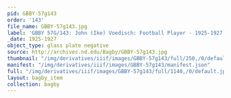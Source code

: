```yaml
---
pid: GBBY-57g143
order: '143'
file_name: GBBY-57g143.jpg
label: 'GBBY 57G/143: John (Ike) Voedisch: Football Player - 1925-1927'
_date: 1925-1927
object_type: glass plate negative
source: http://archives.nd.edu/Bagby/GBBY-57g143.jpg
thumbnail: "/img/derivatives/iiif/images/GBBY-57g143/full/250,/0/default.jpg"
manifest: "/img/derivatives/iiif/images/GBBY-57g143/manifest.json"
full: "/img/derivatives/iiif/images/GBBY-57g143/full/1140,/0/default.jpg"
layout: bagby_item
collection: bagby
---
```

